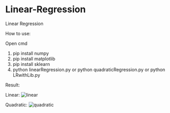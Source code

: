 # Linear-Regression
Linear Regression


How to use:

Open cmd
1. pip install numpy
2. pip install matplotlib
3. pip install sklearn
4. python linearRegression.py
  or python quadraticRegression.py
  or python LRwithLib.py

Result:

Linear:
![linear](https://user-images.githubusercontent.com/79956682/115102862-ea8d8580-9f77-11eb-91b2-8a2f7b5f001b.png)

Quadratic:
![quadratic](https://user-images.githubusercontent.com/79956682/115102829-cb8ef380-9f77-11eb-9c39-9086b1062445.png)
